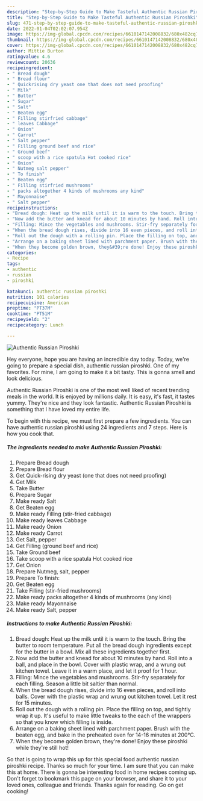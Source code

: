 ```yaml
---
description: "Step-by-Step Guide to Make Tasteful Authentic Russian Piroshki"
title: "Step-by-Step Guide to Make Tasteful Authentic Russian Piroshki"
slug: 471-step-by-step-guide-to-make-tasteful-authentic-russian-piroshki
date: 2022-01-04T02:02:07.954Z
image: https://img-global.cpcdn.com/recipes/6610147142008832/680x482cq70/authentic-russian-piroshki-recipe-main-photo.jpg
thumbnail: https://img-global.cpcdn.com/recipes/6610147142008832/680x482cq70/authentic-russian-piroshki-recipe-main-photo.jpg
cover: https://img-global.cpcdn.com/recipes/6610147142008832/680x482cq70/authentic-russian-piroshki-recipe-main-photo.jpg
author: Mittie Burton
ratingvalue: 4.6
reviewcount: 20636
recipeingredient:
- " Bread dough"
- " Bread flour"
- " Quickrising dry yeast one that does not need proofing"
- " Milk"
- " Butter"
- " Sugar"
- " Salt"
- " Beaten egg"
- " Filling stirfried cabbage"
- " leaves Cabbage"
- " Onion"
- " Carrot"
- " Salt pepper"
- " Filling ground beef and rice"
- " Ground beef"
- " scoop with a rice spatula Hot cooked rice"
- " Onion"
- " Nutmeg salt pepper"
- " To finish"
- " Beaten egg"
- " Filling stirfried mushrooms"
- " packs altogether 4 kinds of mushrooms any kind"
- " Mayonnaise"
- " Salt pepper"
recipeinstructions:
- "Bread dough: Heat up the milk until it is warm to the touch. Bring the butter to room temperature. Put all the bread dough ingredients except for the butter in a bowl. Mix all these ingredients together first."
- "Now add the butter and knead for about 10 minutes by hand. Roll into a ball, and place in the bowl. Cover with plastic wrap, and a wrung out kitchen towel. Leave it in a warm place, and let it proof for 1 hour."
- "Filling: Mince the vegetables and mushrooms. Stir-fry separately for each filling. Season a little bit saltier than normal."
- "When the bread dough rises, divide into 16 even pieces, and roll into balls. Cover with the plastic wrap and wrung out kitchen towel. Let it rest for 15 minutes."
- "Roll out the dough with a rolling pin. Place the filling on top, and tightly wrap it up. It&#39;s useful to make little tweaks to the each of the wrappers so that you know which filling is inside."
- "Arrange on a baking sheet lined with parchment paper. Brush with the beaten egg, and bake in the preheated oven for 14-16 minutes at 200℃."
- "When they become golden brown, they&#39;re done! Enjoy these piroshki while they&#39;re still hot!"
categories:
- Recipe
tags:
- authentic
- russian
- piroshki

katakunci: authentic russian piroshki 
nutrition: 101 calories
recipecuisine: American
preptime: "PT37M"
cooktime: "PT51M"
recipeyield: "2"
recipecategory: Lunch

---
```



![Authentic Russian Piroshki](https://img-global.cpcdn.com/recipes/6610147142008832/680x482cq70/authentic-russian-piroshki-recipe-main-photo.jpg)

Hey everyone, hope you are having an incredible day today. Today, we're going to prepare a special dish, authentic russian piroshki. One of my favorites. For mine, I am going to make it a bit tasty. This is gonna smell and look delicious.

Authentic Russian Piroshki is one of the most well liked of recent trending meals in the world. It is enjoyed by millions daily. It is easy, it's fast, it tastes yummy. They're nice and they look fantastic. Authentic Russian Piroshki is something that I have loved my entire life.




To begin with this recipe, we must first prepare a few ingredients. You can have authentic russian piroshki using 24 ingredients and 7 steps. Here is how you cook that.

<!--inarticleads1-->

##### The ingredients needed to make Authentic Russian Piroshki:

1. Prepare  Bread dough
1. Prepare  Bread flour
1. Get  Quick-rising dry yeast (one that does not need proofing)
1. Get  Milk
1. Take  Butter
1. Prepare  Sugar
1. Make ready  Salt
1. Get  Beaten egg
1. Make ready  Filling (stir-fried cabbage)
1. Make ready  leaves Cabbage
1. Make ready  Onion
1. Make ready  Carrot
1. Get  Salt, pepper
1. Get  Filling (ground beef and rice)
1. Take  Ground beef
1. Take  scoop with a rice spatula Hot cooked rice
1. Get  Onion
1. Prepare  Nutmeg, salt, pepper
1. Prepare  To finish:
1. Get  Beaten egg
1. Take  Filling (stir-fried mushrooms)
1. Make ready  packs altogether 4 kinds of mushrooms (any kind)
1. Make ready  Mayonnaise
1. Make ready  Salt, pepper




<!--inarticleads2-->

##### Instructions to make Authentic Russian Piroshki:

1. Bread dough: Heat up the milk until it is warm to the touch. Bring the butter to room temperature. Put all the bread dough ingredients except for the butter in a bowl. Mix all these ingredients together first.
1. Now add the butter and knead for about 10 minutes by hand. Roll into a ball, and place in the bowl. Cover with plastic wrap, and a wrung out kitchen towel. Leave it in a warm place, and let it proof for 1 hour.
1. Filling: Mince the vegetables and mushrooms. Stir-fry separately for each filling. Season a little bit saltier than normal.
1. When the bread dough rises, divide into 16 even pieces, and roll into balls. Cover with the plastic wrap and wrung out kitchen towel. Let it rest for 15 minutes.
1. Roll out the dough with a rolling pin. Place the filling on top, and tightly wrap it up. It&#39;s useful to make little tweaks to the each of the wrappers so that you know which filling is inside.
1. Arrange on a baking sheet lined with parchment paper. Brush with the beaten egg, and bake in the preheated oven for 14-16 minutes at 200℃.
1. When they become golden brown, they&#39;re done! Enjoy these piroshki while they&#39;re still hot!




So that is going to wrap this up for this special food authentic russian piroshki recipe. Thanks so much for your time. I am sure that you can make this at home. There is gonna be interesting food in home recipes coming up. Don't forget to bookmark this page on your browser, and share it to your loved ones, colleague and friends. Thanks again for reading. Go on get cooking!
